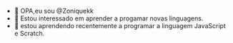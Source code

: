 - 👋 OPA,eu sou @Zoniquekk
- 👀 Estou interessado em aprender a progamar novas linguagens.
- 🌱 estou aprendendo recentemente a programar a linguagem JavaScript e Scratch.
